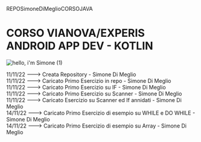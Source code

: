 REPOSimoneDiMeglioCORSOJAVA
# CORSO VIANOVA/EXPERIS<br />ANDROID APP DEV - KOTLIN <br />
![hello, i'm Simone (1)](https://user-images.githubusercontent.com/78272736/201494164-81bab405-9ab1-461d-9978-55ec395c24a9.jpg)

11/11/22  ---> Creata Repository - Simone Di Meglio <br />
11/11/22  ---> Caricato Primo Esercizio in repo - Simone Di Meglio <br />
11/11/22  ---> Caricato Primo Esercizio su IF - Simone Di Meglio <br />
11/11/22  ---> Caricato Primo Esercizio su Scanner - Simone Di Meglio <br />
11/11/22  ---> Caricato Esercizio su Scanner ed If annidati - Simone Di Meglio <br />
14/11/22  ---> Caricato Primo Esercizio di esempio su WHILE e DO WHILE - Simone Di Meglio <br />
14/11/22  ---> Caricato Primo Esercizio di esempio su Array - Simone Di Meglio <br />
